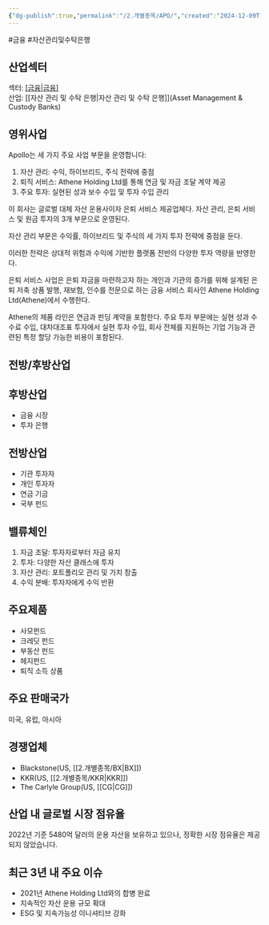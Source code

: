 ```yaml
---
{"dg-publish":true,"permalink":"/2.개별종목/APO/","created":"2024-12-09T14:17:39.644+09:00","updated":"2025-07-29T21:37:04.343+09:00"}
---
```


#금융 #자산관리및수탁은행

## 산업섹터

섹터: [[금융\|금융]](Financials)  
산업: [[자산 관리 및 수탁 은행\|자산 관리 및 수탁 은행]](Asset Management & Custody Banks)

## 영위사업

Apollo는 세 가지 주요 사업 부문을 운영합니다:

1. 자산 관리: 수익, 하이브리드, 주식 전략에 중점
2. 퇴직 서비스: Athene Holding Ltd를 통해 연금 및 자금 조달 계약 제공
3. 주요 투자: 실현된 성과 보수 수입 및 투자 수입 관리

이 회사는 글로벌 대체 자산 운용사이자 은퇴 서비스 제공업체다. 자산 관리, 은퇴 서비스 및 원금 투자의 3개 부문으로 운영된다.  

자산 관리 부문은 수익률, 하이브리드 및 주식의 세 가지 투자 전략에 중점을 둔다.  
  
이러한 전략은 상대적 위험과 수익에 기반한 플랫폼 전반의 다양한 투자 역량을 반영한다.  

은퇴 서비스 사업은 은퇴 자금을 마련하고자 하는 개인과 기관의 증가를 위해 설계된 은퇴 저축 상품 발행, 재보험, 인수를 전문으로 하는 금융 서비스 회사인 Athene Holding Ltd(Athene)에서 수행한다.  
  
Athene의 제품 라인은 연금과 펀딩 계약을 포함한다. 주요 투자 부문에는 실현 성과 수수료 수입, 대차대조표 투자에서 실현 투자 수입, 회사 전체를 지원하는 기업 기능과 관련된 특정 할당 가능한 비용이 포함된다.

## 전방/후방산업

## 후방산업

- 금융 시장
- 투자 은행

## 전방산업

- 기관 투자자
- 개인 투자자
- 연금 기금
- 국부 펀드

## 밸류체인

1. 자금 조달: 투자자로부터 자금 유치
2. 투자: 다양한 자산 클래스에 투자
3. 자산 관리: 포트폴리오 관리 및 가치 창출
4. 수익 분배: 투자자에게 수익 반환

## 주요제품

- 사모펀드
- 크레딧 펀드
- 부동산 펀드
- 헤지펀드
- 퇴직 소득 상품

## 주요 판매국가

미국, 유럽, 아시아

## 경쟁업체

- Blackstone(US, [[2.개별종목/BX\|BX]])
- KKR(US, [[2.개별종목/KKR\|KKR]])
- The Carlyle Group(US, [[CG\|CG]])

## 산업 내 글로벌 시장 점유율

2022년 기준 5480억 달러의 운용 자산을 보유하고 있으나, 정확한 시장 점유율은 제공되지 않았습니다.

## 최근 3년 내 주요 이슈

- 2021년 Athene Holding Ltd와의 합병 완료
- 지속적인 자산 운용 규모 확대
- ESG 및 지속가능성 이니셔티브 강화